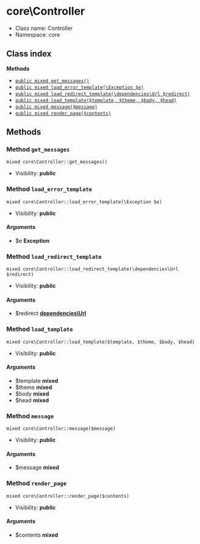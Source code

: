 # core\Controller






* Class name: Controller
* Namespace: core




## Class index


**Methods**
* [`public mixed get_messages()`](#method-get_messages)
* [`public mixed load_error_template(\Exception $e)`](#method-load_error_template)
* [`public mixed load_redirect_template(\dependencies\Url $redirect)`](#method-load_redirect_template)
* [`public mixed load_template($template, $theme, $body, $head)`](#method-load_template)
* [`public mixed message($message)`](#method-message)
* [`public mixed render_page($contents)`](#method-render_page)









Methods
-------


### Method `get_messages`

```
mixed core\Controller::get_messages()
```





* Visibility: **public**



### Method `load_error_template`

```
mixed core\Controller::load_error_template(\Exception $e)
```





* Visibility: **public**

#### Arguments

* $e **Exception**



### Method `load_redirect_template`

```
mixed core\Controller::load_redirect_template(\dependencies\Url $redirect)
```





* Visibility: **public**

#### Arguments

* $redirect **[dependencies\Url](../dependencies/Url.md)**



### Method `load_template`

```
mixed core\Controller::load_template($template, $theme, $body, $head)
```





* Visibility: **public**

#### Arguments

* $template **mixed**
* $theme **mixed**
* $body **mixed**
* $head **mixed**



### Method `message`

```
mixed core\Controller::message($message)
```





* Visibility: **public**

#### Arguments

* $message **mixed**



### Method `render_page`

```
mixed core\Controller::render_page($contents)
```





* Visibility: **public**

#### Arguments

* $contents **mixed**


